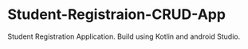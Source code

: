 # Student-Registraion-CRUD-App
Student Registration Application. Build using Kotlin and android Studio.
